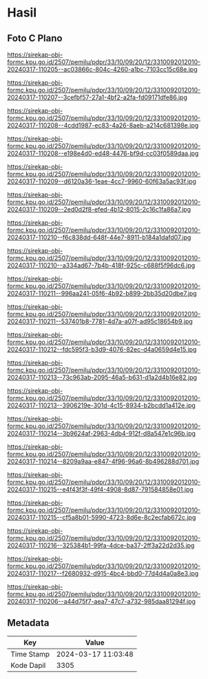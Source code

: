 # Hasil

## Foto C Plano

https://sirekap-obj-formc.kpu.go.id/2507/pemilu/pdpr/33/10/09/20/12/3310092012010-20240317-110205--ac03866c-804c-4260-a1bc-7103cc15c68e.jpg

https://sirekap-obj-formc.kpu.go.id/2507/pemilu/pdpr/33/10/09/20/12/3310092012010-20240317-110207--3cefbf57-27a1-4bf2-a2fa-fd09171dfe86.jpg

https://sirekap-obj-formc.kpu.go.id/2507/pemilu/pdpr/33/10/09/20/12/3310092012010-20240317-110208--4cdd1987-ec83-4a26-8aeb-a214c681398e.jpg

https://sirekap-obj-formc.kpu.go.id/2507/pemilu/pdpr/33/10/09/20/12/3310092012010-20240317-110208--e198e4d0-ed48-4476-bf9d-cc03f0589daa.jpg

https://sirekap-obj-formc.kpu.go.id/2507/pemilu/pdpr/33/10/09/20/12/3310092012010-20240317-110209--d6120a36-1eae-4cc7-9960-60f63a5ac93f.jpg

https://sirekap-obj-formc.kpu.go.id/2507/pemilu/pdpr/33/10/09/20/12/3310092012010-20240317-110209--2ed0d2f8-efed-4b12-8015-2c16c1fa86a7.jpg

https://sirekap-obj-formc.kpu.go.id/2507/pemilu/pdpr/33/10/09/20/12/3310092012010-20240317-110210--f6c838dd-648f-44e7-8911-b184a1dafd07.jpg

https://sirekap-obj-formc.kpu.go.id/2507/pemilu/pdpr/33/10/09/20/12/3310092012010-20240317-110210--a334ad67-7b4b-418f-925c-c688f5f96dc6.jpg

https://sirekap-obj-formc.kpu.go.id/2507/pemilu/pdpr/33/10/09/20/12/3310092012010-20240317-110211--996aa241-05f6-4b92-b899-2bb35d20dbe7.jpg

https://sirekap-obj-formc.kpu.go.id/2507/pemilu/pdpr/33/10/09/20/12/3310092012010-20240317-110211--537401b8-7781-4d7a-a07f-ad95c18654b9.jpg

https://sirekap-obj-formc.kpu.go.id/2507/pemilu/pdpr/33/10/09/20/12/3310092012010-20240317-110212--fdc595f3-b3d9-4076-82ec-d4a0659d4e15.jpg

https://sirekap-obj-formc.kpu.go.id/2507/pemilu/pdpr/33/10/09/20/12/3310092012010-20240317-110213--73c963ab-2095-46a5-b631-d1a2d4b16e82.jpg

https://sirekap-obj-formc.kpu.go.id/2507/pemilu/pdpr/33/10/09/20/12/3310092012010-20240317-110213--3906219e-301d-4c15-8934-b2bcdd1a412e.jpg

https://sirekap-obj-formc.kpu.go.id/2507/pemilu/pdpr/33/10/09/20/12/3310092012010-20240317-110214--3b9624af-2963-4db4-912f-d8a547e1c96b.jpg

https://sirekap-obj-formc.kpu.go.id/2507/pemilu/pdpr/33/10/09/20/12/3310092012010-20240317-110214--8209a9aa-e847-4f96-96a6-8b496288d701.jpg

https://sirekap-obj-formc.kpu.go.id/2507/pemilu/pdpr/33/10/09/20/12/3310092012010-20240317-110215--e4f43f3f-49f4-4908-8d87-791584858e01.jpg

https://sirekap-obj-formc.kpu.go.id/2507/pemilu/pdpr/33/10/09/20/12/3310092012010-20240317-110215--cf5a8b01-5990-4723-8d6e-8c2ecfab672c.jpg

https://sirekap-obj-formc.kpu.go.id/2507/pemilu/pdpr/33/10/09/20/12/3310092012010-20240317-110216--325384b1-99fa-4dce-ba37-2ff3a22d2d35.jpg

https://sirekap-obj-formc.kpu.go.id/2507/pemilu/pdpr/33/10/09/20/12/3310092012010-20240317-110217--f2680932-d915-4bc4-bbd0-77d4d4a0a8e3.jpg

https://sirekap-obj-formc.kpu.go.id/2507/pemilu/pdpr/33/10/09/20/12/3310092012010-20240317-110206--a44d75f7-aea7-47c7-a732-985daa81294f.jpg


## Metadata

| Key        | Value               |
| ---------- | ------------------- |
| Time Stamp | 2024-03-17 11:03:48 |
| Kode Dapil | 3305                |




